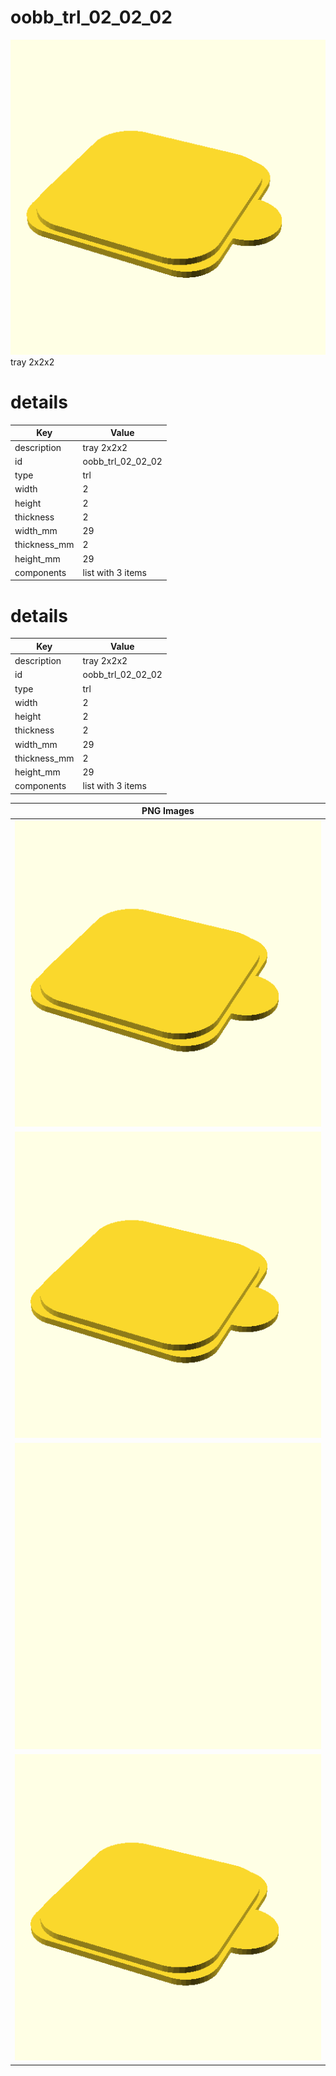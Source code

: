 # oobb_trl_02_02_02  
![true.png](true.png)  
tray 2x2x2
# details
| Key          | Value                                                                                                                                                                                                                                                                                                                                                                                                                                                                                                                                                                                 |
| ------------ | ------------------------------------------------------------------------------------------------------------------------------------------------------------------------------------------------------------------------------------------------------------------------------------------------------------------------------------------------------------------------------------------------------------------------------------------------------------------------------------------------------------------------------------------------------------------------------------- |
| description  | tray 2x2x2                                                                                                                                                                                                                                                                                                                                                                                                                                                                                                                                                                            |
| id           | oobb_trl_02_02_02                                                                                                                                                                                                                                                                                                                                                                                                                                                                                                                                                                     |
| type         | trl                                                                                                                                                                                                                                                                                                                                                                                                                                                                                                                                                                                   |
| width        | 2                                                                                                                                                                                                                                                                                                                                                                                                                                                                                                                                                                                     |
| height       | 2                                                                                                                                                                                                                                                                                                                                                                                                                                                                                                                                                                                     |
| thickness    | 2                                                                                                                                                                                                                                                                                                                                                                                                                                                                                                                                                                                     |
| width_mm     | 29                                                                                                                                                                                                                                                                                                                                                                                                                                                                                                                                                                                    |
| thickness_mm | 2                                                                                                                                                                                                                                                                                                                                                                                                                                                                                                                                                                                     |
| height_mm    | 29                                                                                                                                                                                                                                                                                                                                                                                                                                                                                                                                                                                    |
| components   | list with 3 items                                                                                                                                                                                                                                                                                                                                                                                                                                                                                                                                                                     |

# details
| Key          | Value                                                                                                                                                                                                                                                                                                                                                                                                                                                                                                                                                                                 |
| ------------ | ------------------------------------------------------------------------------------------------------------------------------------------------------------------------------------------------------------------------------------------------------------------------------------------------------------------------------------------------------------------------------------------------------------------------------------------------------------------------------------------------------------------------------------------------------------------------------------- |
| description  | tray 2x2x2                                                                                                                                                                                                                                                                                                                                                                                                                                                                                                                                                                            |
| id           | oobb_trl_02_02_02                                                                                                                                                                                                                                                                                                                                                                                                                                                                                                                                                                     |
| type         | trl                                                                                                                                                                                                                                                                                                                                                                                                                                                                                                                                                                                   |
| width        | 2                                                                                                                                                                                                                                                                                                                                                                                                                                                                                                                                                                                     |
| height       | 2                                                                                                                                                                                                                                                                                                                                                                                                                                                                                                                                                                                     |
| thickness    | 2                                                                                                                                                                                                                                                                                                                                                                                                                                                                                                                                                                                     |
| width_mm     | 29                                                                                                                                                                                                                                                                                                                                                                                                                                                                                                                                                                                    |
| thickness_mm | 2                                                                                                                                                                                                                                                                                                                                                                                                                                                                                                                                                                                     |
| height_mm    | 29                                                                                                                                                                                                                                                                                                                                                                                                                                                                                                                                                                                    |
| components   | list with 3 items                                                                                                                                                                                                                                                                                                                                                                                                                                                                                                                                                                     |

| PNG Images |
| --- |
| ![3dpr.png](3dpr.png) |
| ![laser.png](laser.png) |
| ![laser_flat.png](laser_flat.png) |
| ![true.png](true.png) |

